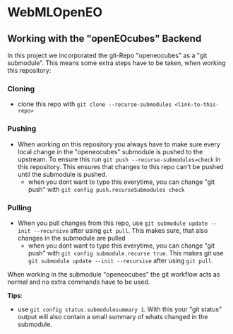# WebMLOpenEO

## Working with the "openEOcubes" Backend
In this project we incorporated the git-Repo "openeocubes" as a "git submodule". This means some extra steps have to be taken, when working this repository:

### Cloning
- clone this repo with `git clone --recurse-submodules <link-to-this-repo>`

### Pushing
- When working on this repository you always have to make sure every local change in the "openeocubes" submodule is pushed to the upstream. To ensure this run `git push --recurse-submodules=check` in this repository. This ensures that changes to this repo can't be pushed until the submodule is pushed.
    - when you dont want to type this everytime, you can change "git push" with `git config push.recurseSubmodules check`

### Pulling
- When you pull changes from this repo, use `git submodule update --init --recursive` after using `git pull`. This makes sure, that also changes in the submodule are pulled
    - when you dont want to type this everytime, you can change "git push" with `git config submodule.recurse true`. This makes git use `git submodule update --init --recursive` after using `git pull`.

When working in the submodule "openeocubes" the git workflow acts as normal and no extra commands have to be used.


**Tips**: 
- use `git config status.submodulesummary 1`. With this your "git status" output will also contain a small summary of whats changed in the submodule.
